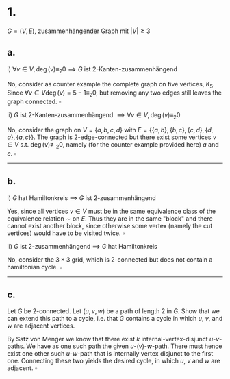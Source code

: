 # 1.
$G = (V, E)$, zusammenhängender Graph mit $|V| \geq 3$


## **a.**
i)
$\forall v \in V,\, \deg(v) \equiv_2 0 \implies G$ ist 2-Kanten-zusammenhängend

No, consider as counter example the complete graph on five vertices, $K_5$. Since $\forall v \in V \deg(v) = 5-1 \equiv_2 0$, but removing any two edges still leaves the graph connected.
$\square$

ii)
$G$ ist 2-Kanten-zusammenhängend $\implies \forall v \in V,\, \deg(v) \equiv_2 0$

No, consider the graph on $V = \{a, b, c, d\}$ with $E=\{ \{a, b\}, \{b, c\}, \{c, d\}, \{d, a\}, \{a, c\} \}$. The graph is 2-edge-connected but there exist some vertices $v \in V$ s.t. $\deg(v) \not\equiv_2 0$, namely (for the counter example provided here) $a$ and $c$.
$\square$

___

## **b.**
i)
$G$ hat Hamiltonkreis $\implies$ $G$ ist 2-zusammenhängend

Yes, since all vertices $v \in V$ must be in the same equivalence class of the equivalence relation $\sim$ on $E$. Thus they are in the same "block" and there cannot exist another block, since otherwise some vertex (namely the cut vertices) would have to be visited twice.
$\square$

ii)
$G$ ist 2-zusammenhängend $\implies$ $G$ hat Hamiltonkreis

No, consider the $3 \times 3$ grid, which is 2-connected but does not contain a hamiltonian cycle.
$\square$

___

## **c.**
Let $G$ be 2-connected. Let $(u, v, w)$ be a path of length 2 in $G$. Show that we can extend this path to a cycle, i.e. that $G$ contains a cycle in which $u$, $v$, and $w$ are adjacent vertices.

By Satz von Menger we know that there exist $k$ internal-vertex-disjunct $u$-$v$-paths. We have as one such path the given $u$-($v$)-$w$-path. There must hence exist one other such $u$-$w$-path that is internally vertex disjunct to the first one. Connecting these two yields the desired cycle, in which $u$, $v$ and $w$ are adjacent.
$\square$

